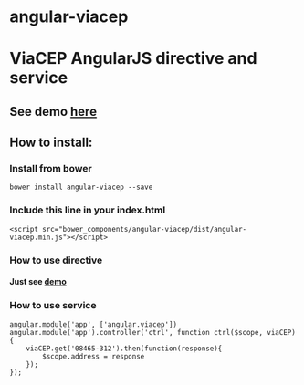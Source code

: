# angular-viacep

# ViaCEP AngularJS directive and service

## See demo [here](https://plnkr.co/edit/he6Kvp?p=info)

## How to install:

### Install from bower
    bower install angular-viacep --save

### Include this line in your index.html
    <script src="bower_components/angular-viacep/dist/angular-viacep.min.js"></script>

### How to use directive
#### Just see [demo](https://plnkr.co/edit/he6Kvp?p=info)

### How to use service
    angular.module('app', ['angular.viacep'])
    angular.module('app').controller('ctrl', function ctrl($scope, viaCEP) {
        viaCEP.get('08465-312').then(function(response){
            $scope.address = response
        });
    });
